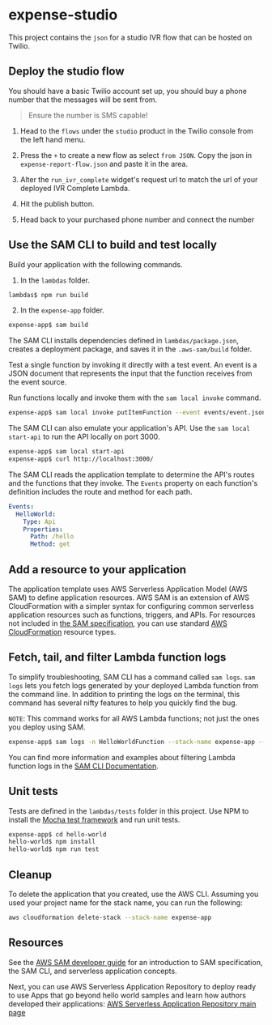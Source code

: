 # expense-studio

This project contains the `json` for a studio IVR flow that can be hosted on Twilio.

## Deploy the studio flow

You should have a basic Twilio account set up, you should buy a phone number that the messages will be sent from.

> Ensure the number is SMS capable!

1. Head to the `flows` under the `studio` product in the Twilio console from the left hand menu.

2. Press the `+` to create a new flow as select `from JSON`. Copy the json in `expense-report-flow.json` and paste it in the area.

3. Alter the `run_ivr_complete` widget's request url to match the url of your deployed IVR Complete Lambda.

4. Hit the publish button.

5. Head back to your purchased phone number and connect the number

## Use the SAM CLI to build and test locally

Build your application with the following commands.

1. In the `lambdas` folder.

```bash
lambdas$ npm run build
```

2. In the `expense-app` folder.

```bash
expense-app$ sam build
```

The SAM CLI installs dependencies defined in `lambdas/package.json`, creates a deployment package, and saves it in the `.aws-sam/build` folder.

Test a single function by invoking it directly with a test event. An event is a JSON document that represents the input that the function receives from the event source.

Run functions locally and invoke them with the `sam local invoke` command.

```bash
expense-app$ sam local invoke putItemFunction --event events/event.json
```

The SAM CLI can also emulate your application's API. Use the `sam local start-api` to run the API locally on port 3000.

```bash
expense-app$ sam local start-api
expense-app$ curl http://localhost:3000/
```

The SAM CLI reads the application template to determine the API's routes and the functions that they invoke. The `Events` property on each function's definition includes the route and method for each path.

```yaml
Events:
  HelloWorld:
    Type: Api
    Properties:
      Path: /hello
      Method: get
```

## Add a resource to your application

The application template uses AWS Serverless Application Model (AWS SAM) to define application resources. AWS SAM is an extension of AWS CloudFormation with a simpler syntax for configuring common serverless application resources such as functions, triggers, and APIs. For resources not included in [the SAM specification](https://github.com/awslabs/serverless-application-model/blob/master/versions/2016-10-31.md), you can use standard [AWS CloudFormation](https://docs.aws.amazon.com/AWSCloudFormation/latest/UserGuide/aws-template-resource-type-ref.html) resource types.

## Fetch, tail, and filter Lambda function logs

To simplify troubleshooting, SAM CLI has a command called `sam logs`. `sam logs` lets you fetch logs generated by your deployed Lambda function from the command line. In addition to printing the logs on the terminal, this command has several nifty features to help you quickly find the bug.

`NOTE`: This command works for all AWS Lambda functions; not just the ones you deploy using SAM.

```bash
expense-app$ sam logs -n HelloWorldFunction --stack-name expense-app --tail
```

You can find more information and examples about filtering Lambda function logs in the [SAM CLI Documentation](https://docs.aws.amazon.com/serverless-application-model/latest/developerguide/serverless-sam-cli-logging.html).

## Unit tests

Tests are defined in the `lambdas/tests` folder in this project. Use NPM to install the [Mocha test framework](https://mochajs.org/) and run unit tests.

```bash
expense-app$ cd hello-world
hello-world$ npm install
hello-world$ npm run test
```

## Cleanup

To delete the application that you created, use the AWS CLI. Assuming you used your project name for the stack name, you can run the following:

```bash
aws cloudformation delete-stack --stack-name expense-app
```

## Resources

See the [AWS SAM developer guide](https://docs.aws.amazon.com/serverless-application-model/latest/developerguide/what-is-sam.html) for an introduction to SAM specification, the SAM CLI, and serverless application concepts.

Next, you can use AWS Serverless Application Repository to deploy ready to use Apps that go beyond hello world samples and learn how authors developed their applications: [AWS Serverless Application Repository main page](https://aws.amazon.com/serverless/serverlessrepo/)
